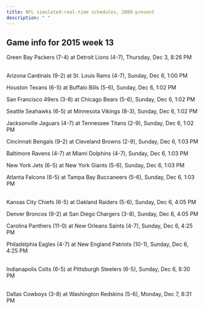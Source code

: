 ```yaml
---
title: NFL simulated-real-time schedules, 2009-present
description: " "
---
```


## Game info for 2015 week 13
Green Bay Packers (7-4) at Detroit Lions (4-7), Thursday, Dec 3, 8:26 PM

<br/>Arizona Cardinals (9-2) at St. Louis Rams (4-7), Sunday, Dec 6, 1:00 PM

Houston Texans (6-5) at Buffalo Bills (5-6), Sunday, Dec 6, 1:02 PM

San Francisco 49ers (3-8) at Chicago Bears (5-6), Sunday, Dec 6, 1:02 PM

Seattle Seahawks (6-5) at Minnesota Vikings (8-3), Sunday, Dec 6, 1:02 PM

Jacksonville Jaguars (4-7) at Tennessee Titans (2-9), Sunday, Dec 6, 1:02 PM

Cincinnati Bengals (9-2) at Cleveland Browns (2-9), Sunday, Dec 6, 1:03 PM

Baltimore Ravens (4-7) at Miami Dolphins (4-7), Sunday, Dec 6, 1:03 PM

New York Jets (6-5) at New York Giants (5-6), Sunday, Dec 6, 1:03 PM

Atlanta Falcons (6-5) at Tampa Bay Buccaneers (5-6), Sunday, Dec 6, 1:03 PM

<br/>Kansas City Chiefs (6-5) at Oakland Raiders (5-6), Sunday, Dec 6, 4:05 PM

Denver Broncos (9-2) at San Diego Chargers (3-8), Sunday, Dec 6, 4:05 PM

Carolina Panthers (11-0) at New Orleans Saints (4-7), Sunday, Dec 6, 4:25 PM

Philadelphia Eagles (4-7) at New England Patriots (10-1), Sunday, Dec 6, 4:25 PM

<br/>Indianapolis Colts (6-5) at Pittsburgh Steelers (6-5), Sunday, Dec 6, 8:30 PM

<br/>Dallas Cowboys (3-8) at Washington Redskins (5-6), Monday, Dec 7, 8:31 PM

